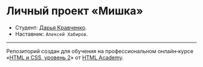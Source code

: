 # Личный проект «Мишка» 

* Студент: [Дарья Кравченко](https://up.htmlacademy.ru/adaptive/20/user/1106215).
* Наставник: `Алексей Хабиров`.

---

Репозиторий создан для обучения на профессиональном онлайн‑курсе «[HTML и CSS, уровень 2](https://htmlacademy.ru/intensive/adaptive)» от [HTML Academy](https://htmlacademy.ru).

[travis-image]: https://travis-ci.com/htmlacademy-adaptive/1106215-mishka-20.svg?branch=master
[travis-url]: https://travis-ci.com/htmlacademy-adaptive/1106215-mishka-20
[dependency-image]: https://david-dm.org/htmlacademy-adaptive/1106215-mishka-20/dev-status.svg?style=flat-square
[dependency-url]: https://david-dm.org/htmlacademy-adaptive/1106215-mishka-20?type=dev
